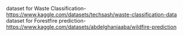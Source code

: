 dataset for Waste Classification- https://www.kaggle.com/datasets/techsash/waste-classification-data 
dataset for Forestfire prediction- https://www.kaggle.com/datasets/abdelghaniaaba/wildfire-prediction
